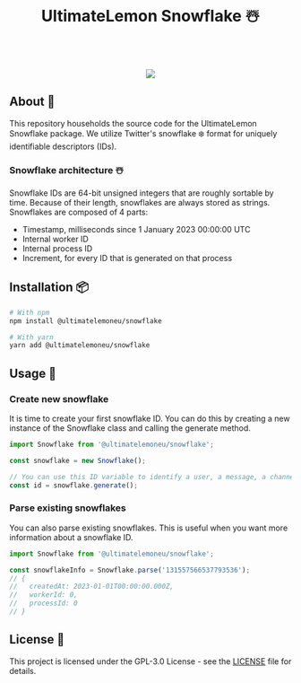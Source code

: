 <div align="center">
  <br />
  <h1>UltimateLemon Snowflake ☃️</h1>
  <br />
  <br />
  <p>
      <a href="https://www.typescriptlang.org/" target="_blank"><img src="https://img.shields.io/badge/-TypeScript-000?style=for-the-badge&logo=typescript"></a>
  </p>
</div>

## About 📘

This repository households the source code for the UltimateLemon Snowflake package. We utilize Twitter's snowflake ❄️ format for uniquely identifiable descriptors (IDs).

### Snowflake architecture ☃️

Snowflake IDs are 64-bit unsigned integers that are roughly sortable by time. Because of their length, snowflakes are always stored as strings. Snowflakes are composed of 4 parts:

- Timestamp, milliseconds since 1 January 2023 00:00:00 UTC
- Internal worker ID
- Internal process ID
- Increment, for every ID that is generated on that process

## Installation 📦

```bash
# With npm
npm install @ultimatelemoneu/snowflake

# With yarn
yarn add @ultimatelemoneu/snowflake
```

## Usage 🚀

### Create new snowflake

It is time to create your first snowflake ID. You can do this by creating a new instance of the Snowflake class and calling the generate method.

```ts
import Snowflake from '@ultimatelemoneu/snowflake';

const snowflake = new Snowflake();

// You can use this ID variable to identify a user, a message, a channel, etc.
const id = snowflake.generate();
```

### Parse existing snowflakes

You can also parse existing snowflakes. This is useful when you want more information about a snowflake ID.

```ts
import Snowflake from '@ultimatelemoneu/snowflake';

const snowflakeInfo = Snowflake.parse('131557566537793536');
// {
//   createdAt: 2023-01-01T00:00:00.000Z,
//   workerId: 0,
//   processId: 0
// }
```

## License 📜

This project is licensed under the GPL-3.0 License - see the [LICENSE](LICENSE) file for details.
